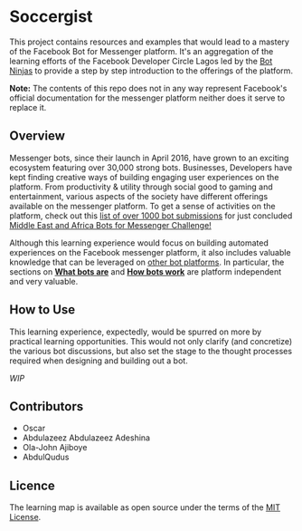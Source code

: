 # Soccergist
This project contains resources and examples that would lead to a mastery of the Facebook Bot for Messenger platform. It's an aggregation of the learning efforts of the Facebook Developer Circle Lagos led by the [Bot Ninjas](https://www.facebook.com/groups/1705911056097888/) to provide a step by step introduction to the offerings of the platform.

**Note:** The contents of this repo does not in any way represent Facebook's official documentation for the messenger platform neither does it serve to replace it.

## Overview
Messenger bots, since their launch in April 2016, have grown to an exciting ecosystem featuring over 30,000 strong bots. Businesses, Developers have kept finding creative ways of building engaging user experiences on the platform. From productivity & utility through social good to gaming and entertainment, various aspects of the society have different offerings available on the messenger platform. To get a sense of activities on the platform, check out this [list of over 1000 bot submissions](https://messengerchallengefinalists.splashthat.com/) for just concluded [Middle East and Africa Bots for Messenger Challenge!](https://messengerchallenge.splashthat.com/)

Although this learning experience would focus on building automated experiences on the Facebook messenger platform, it also includes valuable knowledge that can be leveraged on [other bot platforms](http://botnerds.com/bot-platforms/). In particular, the sections on **[What bots are](./what-are-bots.md)** and **[How bots work](./how-do-bots-work.md)** are platform independent and very valuable.

## How to Use
This learning experience, expectedly, would be spurred on more by practical learning opportunities. This would not only clarify (and concretize) the various bot discussions, but also set the stage to the thought processes required when designing and building out a bot.

_WIP_ 



## Contributors
* Oscar 
* Abdulazeez Abdulazeez Adeshina
* Ola-John Ajiboye
* AbdulQudus 


## Licence
The learning map is available as open source under the terms of the [MIT License](https://opensource.org/licenses/MIT).
